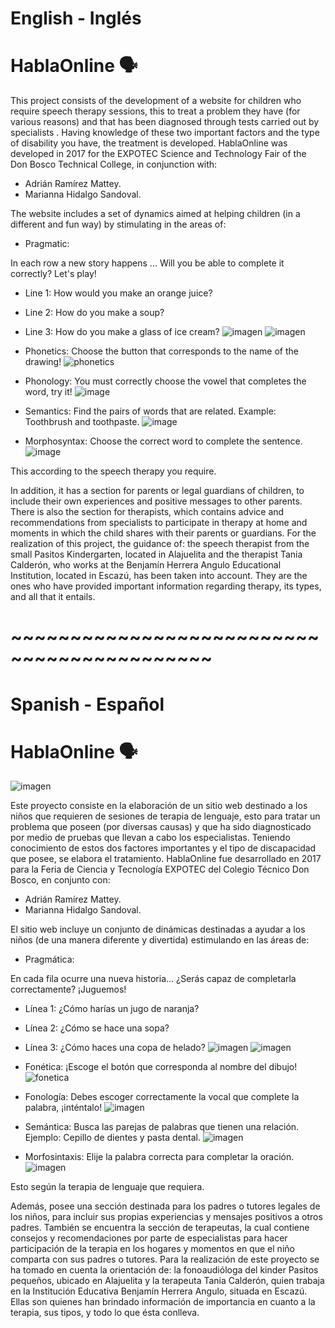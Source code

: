 # English - Inglés
# HablaOnline 🗣️

This project consists of the development of a website for children who require speech therapy sessions, this to treat a problem they have (for various reasons) and that has been diagnosed through tests carried out by specialists . Having knowledge of these two important factors and the type of disability you have, the treatment is developed.
HablaOnline was developed in 2017 for the EXPOTEC Science and Technology Fair of the Don Bosco Technical College, in conjunction with:
* Adrián Ramírez Mattey.
* Marianna Hidalgo Sandoval.

The website includes a set of dynamics aimed at helping children (in a different and fun way) by stimulating in the areas of:
* Pragmatic:

In each row a new story happens ... Will you be able to complete it correctly? Let's play!
* Line 1: How would you make an orange juice?
* Line 2: How do you make a soup?
* Line 3: How do you make a glass of ice cream?
![imagen](https://user-images.githubusercontent.com/64928283/148016610-3de7f260-9eea-4d5a-b1d6-849822814ce4.png)
![imagen](https://user-images.githubusercontent.com/64928283/148016632-1f5eb20f-dcc1-495a-8481-8e64fc05492f.png)

* Phonetics:
Choose the button that corresponds to the name of the drawing!
![phonetics](https://user-images.githubusercontent.com/64928283/148017654-07a9745b-f541-4534-86f8-846ee0e4f9a1.jpg) 

* Phonology:
You must correctly choose the vowel that completes the word, try it!
![image](https://user-images.githubusercontent.com/64928283/148018426-67801c89-27be-43d5-a791-bc8304b3e5c7.png)

* Semantics:
Find the pairs of words that are related. Example: Toothbrush and toothpaste.
![image](https://user-images.githubusercontent.com/64928283/148018603-17386af4-e70c-4880-bba8-1910c378df5c.png)

* Morphosyntax:
Choose the correct word to complete the sentence.
![image](https://user-images.githubusercontent.com/64928283/148018656-36b52935-07c0-42c4-9c5e-f169dc465ba0.png)

This according to the speech therapy you require.

In addition, it has a section for parents or legal guardians of children, to include their own experiences and positive messages to other parents. There is also the section for therapists, which contains advice and recommendations from specialists to participate in therapy at home and moments in which the child shares with their parents or guardians.
For the realization of this project, the guidance of: the speech therapist from the small Pasitos Kindergarten, located in Alajuelita and the therapist Tania Calderón, who works at the Benjamín Herrera Angulo Educational Institution, located in Escazú, has been taken into account. They are the ones who have provided important information regarding therapy, its types, and all that it entails. 

# ~~~~~~~~~~~~~~~~~~~~~~~~~~~~~~~~~~~~~~~~~~~


# Spanish - Español 
# HablaOnline 🗣️

![imagen](https://user-images.githubusercontent.com/64928283/148016949-97e0d33d-254d-48ff-a8ba-0c4e33f7517b.png)

Este proyecto consiste en la elaboración de un sitio web destinado a los niños que requieren de sesiones de terapia de lenguaje, esto para tratar un problema que poseen (por diversas causas) y que ha sido diagnosticado por medio de pruebas que llevan a cabo los especialistas. Teniendo conocimiento de estos dos factores importantes y el tipo de discapacidad que posee, se elabora el tratamiento. 
HablaOnline fue desarrollado en 2017 para la Feria de Ciencia y Tecnología EXPOTEC del Colegio Técnico Don Bosco, en conjunto con:
* Adrián Ramírez Mattey.
* Marianna Hidalgo Sandoval. 

El sitio web incluye un conjunto de dinámicas destinadas a ayudar a los niños (de una manera diferente y divertida) estimulando en las áreas de:
* Pragmática:

En cada fila ocurre una nueva historia... ¿Serás capaz de completarla correctamente? ¡Juguemos!     
* Línea 1: ¿Cómo harías un jugo de naranja?
* Línea 2: ¿Cómo se hace una sopa?
* Línea 3: ¿Cómo haces una copa de helado?
![imagen](https://user-images.githubusercontent.com/64928283/148016610-3de7f260-9eea-4d5a-b1d6-849822814ce4.png)
![imagen](https://user-images.githubusercontent.com/64928283/148016632-1f5eb20f-dcc1-495a-8481-8e64fc05492f.png)

* Fonética:
¡Escoge el botón que corresponda al nombre del dibujo!
![fonetica](https://user-images.githubusercontent.com/64928283/148017654-07a9745b-f541-4534-86f8-846ee0e4f9a1.jpg)

* Fonología:
Debes escoger correctamente la vocal que complete la palabra, ¡inténtalo!
![imagen](https://user-images.githubusercontent.com/64928283/148018426-67801c89-27be-43d5-a791-bc8304b3e5c7.png)

* Semántica:
Busca las parejas de palabras que tienen una relación. Ejemplo: Cepillo de dientes y pasta dental.
![imagen](https://user-images.githubusercontent.com/64928283/148018603-17386af4-e70c-4880-bba8-1910c378df5c.png)

* Morfosintaxis: 
Elije la palabra correcta para completar la oración.
![imagen](https://user-images.githubusercontent.com/64928283/148018656-36b52935-07c0-42c4-9c5e-f169dc465ba0.png)

Esto según la terapia de lenguaje que requiera. 

Además, posee una sección destinada para los padres o tutores legales de los niños, para incluir sus propias experiencias y mensajes positivos a otros padres. También se encuentra la sección de terapeutas, la cual contiene consejos y recomendaciones por parte de especialistas para hacer participación de la terapia en los hogares y momentos en que el niño comparta con sus padres o tutores.
Para la realización de este proyecto se ha tomado en cuenta la orientación de: la fonoaudióloga del kinder Pasitos pequeños, ubicado en Alajuelita y la terapeuta Tania Calderón, quien trabaja en la Institución Educativa Benjamín Herrera Angulo, situada en Escazú. Ellas son quienes han brindado información de importancia en cuanto a la terapia, sus tipos, y todo lo que ésta conlleva.
